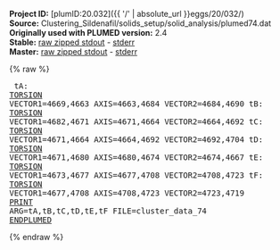 **Project ID:** [plumID:20.032]({{ '/' | absolute_url }}eggs/20/032/)  
**Source:** Clustering_Sildenafil/solids_setup/solid_analysis/plumed74.dat  
**Originally used with PLUMED version:** 2.4  
**Stable:** [raw zipped stdout](plumed74.dat.plumed.stdout.txt.zip) - [stderr](plumed74.dat.plumed.stderr)  
**Master:** [raw zipped stdout](plumed74.dat.plumed_master.stdout.txt.zip) - [stderr](plumed74.dat.plumed_master.stderr)  

{% raw %}<pre>
tA: <a href="https://plumed.github.io/doc-master/user-doc/html/_t_o_r_s_i_o_n.html">TORSION</a> VECTOR1=4669,4663 AXIS=4663,4684 VECTOR2=4684,4690
tB: <a href="https://plumed.github.io/doc-master/user-doc/html/_t_o_r_s_i_o_n.html">TORSION</a> VECTOR1=4682,4671 AXIS=4671,4664 VECTOR2=4664,4692
tC: <a href="https://plumed.github.io/doc-master/user-doc/html/_t_o_r_s_i_o_n.html">TORSION</a> VECTOR1=4671,4664 AXIS=4664,4692 VECTOR2=4692,4704
tD: <a href="https://plumed.github.io/doc-master/user-doc/html/_t_o_r_s_i_o_n.html">TORSION</a> VECTOR1=4671,4680 AXIS=4680,4674 VECTOR2=4674,4667
tE: <a href="https://plumed.github.io/doc-master/user-doc/html/_t_o_r_s_i_o_n.html">TORSION</a> VECTOR1=4673,4677 AXIS=4677,4708 VECTOR2=4708,4723
tF: <a href="https://plumed.github.io/doc-master/user-doc/html/_t_o_r_s_i_o_n.html">TORSION</a> VECTOR1=4677,4708 AXIS=4708,4723 VECTOR2=4723,4719
<a href="https://plumed.github.io/doc-master/user-doc/html/_p_r_i_n_t.html">PRINT</a> ARG=tA,tB,tC,tD,tE,tF FILE=cluster_data_74
<a href="https://plumed.github.io/doc-master/user-doc/html/_e_n_d_p_l_u_m_e_d.html">ENDPLUMED</a>
</pre>{% endraw %}
